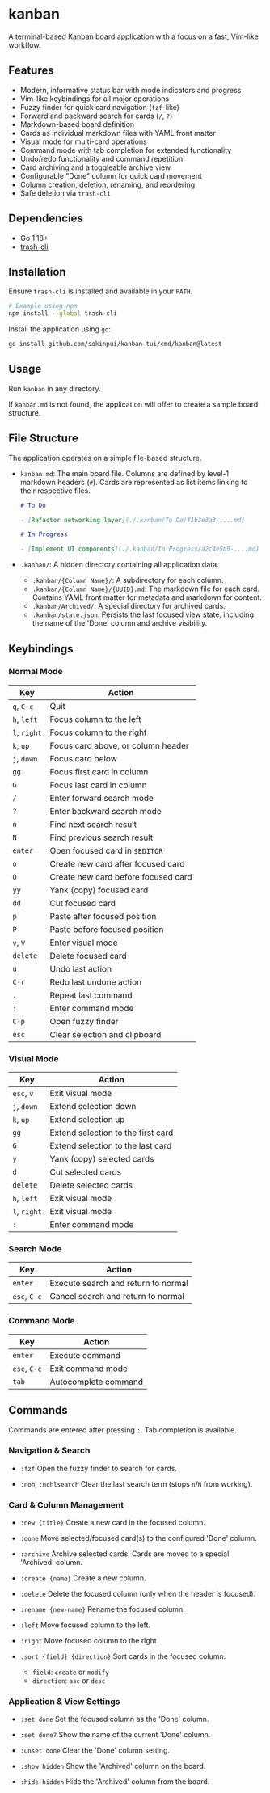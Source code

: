 # kanban

A terminal-based Kanban board application with a focus on a fast, Vim-like workflow.

## Features

- Modern, informative status bar with mode indicators and progress
- Vim-like keybindings for all major operations
- Fuzzy finder for quick card navigation (`fzf`-like)
- Forward and backward search for cards (`/`, `?`)
- Markdown-based board definition
- Cards as individual markdown files with YAML front matter
- Visual mode for multi-card operations
- Command mode with tab completion for extended functionality
- Undo/redo functionality and command repetition
- Card archiving and a toggleable archive view
- Configurable "Done" column for quick card movement
- Column creation, deletion, renaming, and reordering
- Safe deletion via `trash-cli`

## Dependencies

- Go 1.18+
- [trash-cli](https://github.com/sindresorhus/trash-cli)

## Installation

Ensure `trash-cli` is installed and available in your `PATH`.

```sh
# Example using npm
npm install --global trash-cli
```

Install the application using `go`:

```sh
go install github.com/sokinpui/kanban-tui/cmd/kanban@latest
```

## Usage

Run `kanban` in any directory.

If `kanban.md` is not found, the application will offer to create a sample board structure.

## File Structure

The application operates on a simple file-based structure.

- `kanban.md`: The main board file. Columns are defined by level-1 markdown headers (`#`). Cards are represented as list items linking to their respective files.

  ```markdown
  # To Do

  - [Refactor networking layer](./.kanban/To Do/f1b3e3a3-....md)

  # In Progress

  - [Implement UI components](./.kanban/In Progress/a2c4e5b5-....md)
  ```

- `.kanban/`: A hidden directory containing all application data.
  - `.kanban/{Column Name}/`: A subdirectory for each column.
  - `.kanban/{Column Name}/{UUID}.md`: The markdown file for each card. Contains YAML front matter for metadata and markdown for content.
  - `.kanban/Archived/`: A special directory for archived cards.
  - `.kanban/state.json`: Persists the last focused view state, including the name of the 'Done' column and archive visibility.

## Keybindings

### Normal Mode

| Key          | Action                              |
| ------------ | ----------------------------------- |
| `q`, `C-c`   | Quit                                |
| `h`, `left`  | Focus column to the left            |
| `l`, `right` | Focus column to the right           |
| `k`, `up`    | Focus card above, or column header  |
| `j`, `down`  | Focus card below                    |
| `gg`         | Focus first card in column          |
| `G`          | Focus last card in column           |
| `/`          | Enter forward search mode           |
| `?`          | Enter backward search mode          |
| `n`          | Find next search result             |
| `N`          | Find previous search result         |
| `enter`      | Open focused card in `$EDITOR`      |
| `o`          | Create new card after focused card  |
| `O`          | Create new card before focused card |
| `yy`         | Yank (copy) focused card            |
| `dd`         | Cut focused card                    |
| `p`          | Paste after focused position        |
| `P`          | Paste before focused position       |
| `v`, `V`     | Enter visual mode                   |
| `delete`     | Delete focused card                 |
| `u`          | Undo last action                    |
| `C-r`        | Redo last undone action             |
| `.`          | Repeat last command                 |
| `:`          | Enter command mode                  |
| `C-p`        | Open fuzzy finder                   |
| `esc`        | Clear selection and clipboard       |

### Visual Mode

| Key          | Action                             |
| ------------ | ---------------------------------- |
| `esc`, `v`   | Exit visual mode                   |
| `j`, `down`  | Extend selection down              |
| `k`, `up`    | Extend selection up                |
| `gg`         | Extend selection to the first card |
| `G`          | Extend selection to the last card  |
| `y`          | Yank (copy) selected cards         |
| `d`          | Cut selected cards                 |
| `delete`     | Delete selected cards              |
| `h`, `left`  | Exit visual mode                   |
| `l`, `right` | Exit visual mode                   |
| `:`          | Enter command mode                 |

### Search Mode

| Key          | Action                               |
| ------------ | ------------------------------------ |
| `enter`      | Execute search and return to normal  |
| `esc`, `C-c` | Cancel search and return to normal   |

### Command Mode

| Key          | Action               |
| ------------ | -------------------- |
| `enter`      | Execute command      |
| `esc`, `C-c` | Exit command mode    |
| `tab`        | Autocomplete command |

## Commands

Commands are entered after pressing `:`. Tab completion is available.

### Navigation & Search

- `:fzf`
  Open the fuzzy finder to search for cards.

- `:noh`, `:nohlsearch`
  Clear the last search term (stops `n`/`N` from working).

### Card & Column Management

- `:new {title}`
  Create a new card in the focused column.

- `:done`
  Move selected/focused card(s) to the configured 'Done' column.

- `:archive`
  Archive selected cards. Cards are moved to a special 'Archived' column.

- `:create {name}`
  Create a new column.

- `:delete`
  Delete the focused column (only when the header is focused).

- `:rename {new-name}`
  Rename the focused column.

- `:left`
  Move focused column to the left.

- `:right`
  Move focused column to the right.

- `:sort {field} {direction}`
  Sort cards in the focused column.
  - `field`: `create` or `modify`
  - `direction`: `asc` or `desc`

### Application & View Settings

- `:set done`
  Set the focused column as the 'Done' column.

- `:set done?`
  Show the name of the current 'Done' column.

- `:unset done`
  Clear the 'Done' column setting.

- `:show hidden`
  Show the 'Archived' column on the board.

- `:hide hidden`
  Hide the 'Archived' column from the board.
